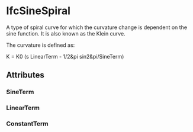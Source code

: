 # IfcSineSpiral

A type of spiral curve for which the curvature change is dependent on the sine function. It is also known as the Klein curve.
<!-- end of short definition -->

The curvature is defined as:

K = K0 (s LinearTerm - 1/2&pi sin2&pi/SineTerm)

## Attributes

### SineTerm


### LinearTerm


### ConstantTerm

